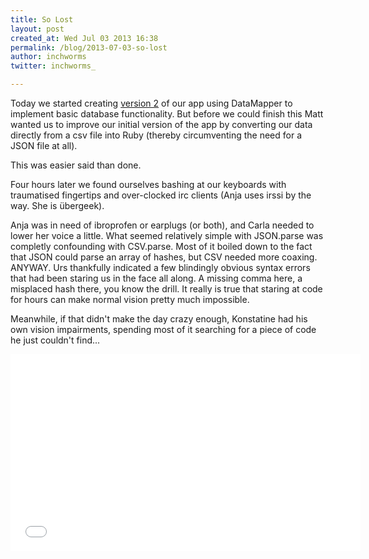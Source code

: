 ```yaml
---
title: So Lost
layout: post
created_at: Wed Jul 03 2013 16:38
permalink: /blog/2013-07-03-so-lost
author: inchworms
twitter: inchworms_

---
```


Today we started creating [version 2](https://github.com/inchworms/songs_by_nancy_v2) of our app using DataMapper to implement basic database functionality. But before we could finish this Matt wanted us to improve our initial version of the app by converting our data directly from a csv file into Ruby (thereby circumventing the need for a JSON file at all).

This was easier said than done.

Four hours later we found ourselves bashing at our keyboards with traumatised fingertips and over-clocked irc clients (Anja uses irssi by the way. She is übergeek).

Anja was in need of ibroprofen or earplugs (or both), and Carla needed to lower her voice a little. What seemed relatively simple with JSON.parse was completly confounding with CSV.parse. Most of it boiled down to the fact that JSON could parse an array of hashes, but CSV needed more coaxing. ANYWAY. Urs thankfully indicated a few blindingly obvious syntax errors that had been staring us in the face all along. A missing comma here, a misplaced hash there, you know the drill. It really is true that staring at code for hours can make normal vision pretty much impossible.

Meanwhile, if that didn't make the day crazy enough, Konstatine had his own vision impairments, spending most of it searching for a piece of code he just couldn't find...

<iframe width="560" height="315" src="//www.youtube.com/embed/xDklw2MfFhQ?rel=0" frameborder="0" allowfullscreen></iframe>



